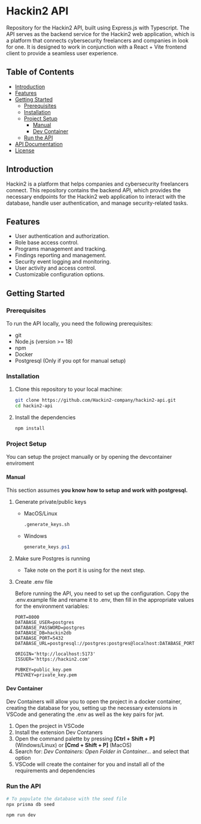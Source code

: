 # Hackin2 API

Repository for the Hackin2 API, built using Express.js with Typescript. The API serves as the backend service for the Hackin2 web application, which is a platform that connects cybersecurity freelancers and companies in look for one. It is designed to work in conjunction with a React + Vite frontend client to provide a seamless user experience.

## Table of Contents

- [Introduction](#introduction)
- [Features](#features)
- [Getting Started](#getting-started)
  - [Prerequisites](#prerequisites)
  - [Installation](#installation)
  - [Project Setup](#project-setup)
    - [Manual](#manual)
    - [Dev Container](#dev-container)
  - [Run the API](#run-the-api)
- [API Documentation](#api-documentation)
- [License](#license)

## Introduction

Hackin2 is a platform that helps companies and cybersecurity freelancers connect.
This repository contains the backend API, which provides the necessary endpoints for the Hackin2 web application to interact with the database, handle user authentication, and manage security-related tasks.

## Features

- User authentication and authorization.
- Role base access control.
- Programs management and tracking.
- Findings reporting and management.
- Security event logging and monitoring.
- User activity and access control.
- Customizable configuration options.

## Getting Started

### Prerequisites

To run the API locally, you need the following prerequisites:

- git
- Node.js (version >= 18)
- npm
- Docker
- Postgresql (Only if you opt for manual setup)

### Installation

1. Clone this repository to your local machine:

   ```bash
   git clone https://github.com/Hackin2-company/hackin2-api.git
   cd hackin2-api
   ```

2. Install the dependencies

   ```bash
   npm install
   ```

### Project Setup

You can setup the project manually or by opening the devcontainer enviroment

#### Manual

This section assumes **you know how to setup and work with postgresql.**

1. Generate private/public keys

   - MacOS/Linux
     ```bash
     .generate_keys.sh
     ```
   - Windows
     ```powershell
     generate_keys.ps1
     ```

1. Make sure Postgres is running

   - Take note on the port it is using for the next step.

1. Create .env file

   Before running the API, you need to set up the configuration.
   Copy the .env.example file and rename it to .env, then fill in the appropriate values for the environment variables:

   ```
   PORT=8000
   DATABASE_USER=postgres
   DATABASE_PASSWORD=postgres
   DATABASE_DB=hackin2db
   DATABASE_PORT=5432
   DATABASE_URL=postgresql://postgres:postgres@localhost:DATABASE_PORT/hackin2db

   ORIGIN='http://localhost:5173'
   ISSUER='https://hackin2.com'

   PUBKEY=public_key.pem
   PRIVKEY=private_key.pem
   ```

#### Dev Container

Dev Containers will allow you to open the project in a docker container, creating the database for you, setting up the necessary extensions in VSCode and generating the .env as well as the key pairs for jwt.

1. Open the project in VSCode
2. Install the extension Dev Contaners
3. Open the command palette by pressing **[Ctrl + Shift + P]** (Windows/Linux) or **[Cmd + Shift + P]** (MacOS)
4. Search for: _Dev Containers: Open Folder in Container..._ and select that option
5. VSCode will create the container for you and install all of the requirements and dependencies

### Run the API

```bash
# To populate the database with the seed file
npx prisma db seed

npm run dev
```
